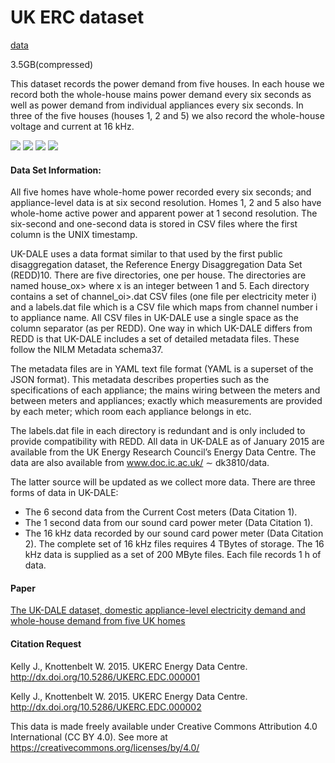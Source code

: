 # UK ERC dataset

[data](http://jack-kelly.com/data/)

3.5GB(compressed)

This dataset records the power demand from five houses. In each house we record both the whole-house mains power demand every six seconds as well as power demand from individual appliances every six seconds. In three of the five houses (houses 1, 2 and 5) we also record the whole-house voltage and current at 16 kHz.

![](https://img.shields.io/badge/sector-power-skyblue.svg) ![](https://img.shields.io/badge/labeled-yes-blue.svg)  ![](https://img.shields.io/badge/time--series-yes-blue.svg) ![](https://img.shields.io/badge/real-blue.svg)

#### Data Set Information:

All five homes have whole-home power recorded every six seconds; and appliance-level data is at six second resolution. Homes 1, 2 and 5 also have whole-home active power and apparent power at 1 second resolution. The six-second and one-second data is stored in CSV files where the first column is the UNIX timestamp.

UK-DALE uses a data format similar to that used by the first public disaggregation dataset, the Reference
Energy Disaggregation Data Set (REDD)10.
There are five directories, one per house. The directories are named house_ox> where x is an integer between 1 and 5.
Each directory contains a set of channel_oi>.dat CSV files (one file per electricity meter i) and a labels.dat file which is a CSV file which maps from channel number i to appliance name. All CSV files in UK-DALE use a single space as the column separator (as per REDD).
One way in which UK-DALE differs from REDD is that UK-DALE includes a set of detailed metadata files. These follow the NILM Metadata schema37.

The metadata files are in YAML text file format (YAML is a superset of the JSON format). This metadata describes properties such as the specifications of each appliance; the mains wiring between the meters and between meters and appliances; exactly which measurements are provided by each meter; which room each appliance belongs in etc.

The labels.dat file in each directory is redundant and is only included to provide compatibility with REDD. All data in UK-DALE as of January 2015 are available from the UK Energy Research Council’s Energy Data Centre. The data are also available from www.doc.ic.ac.uk/ ∼ dk3810/data.

The latter source will be updated as we collect more data. There are three forms of data in UK-DALE:

- The 6 second data from the Current Cost meters (Data Citation 1).
- The 1 second data from our sound card power meter (Data Citation 1). 
- The 16 kHz data recorded by our sound card power meter (Data Citation 2). The complete set of 16
  kHz files requires 4 TBytes of storage. The 16 kHz data is supplied as a set of 200 MByte files. Each file
  records 1 h of data.

#### Paper

[The UK-DALE dataset, domestic appliance-level electricity demand and whole-house demand from five UK homes](https://www.nature.com/articles/sdata20157)

#### Citation Request

Kelly J., Knottenbelt W. 2015. UKERC Energy Data Centre. <http://dx.doi.org/10.5286/UKERC.EDC.000001>

Kelly J., Knottenbelt W. 2015. UKERC Energy Data Centre. <http://dx.doi.org/10.5286/UKERC.EDC.000002>

This data is made freely available under Creative Commons Attribution 4.0 International (CC BY 4.0). See more at <https://creativecommons.org/licenses/by/4.0/>